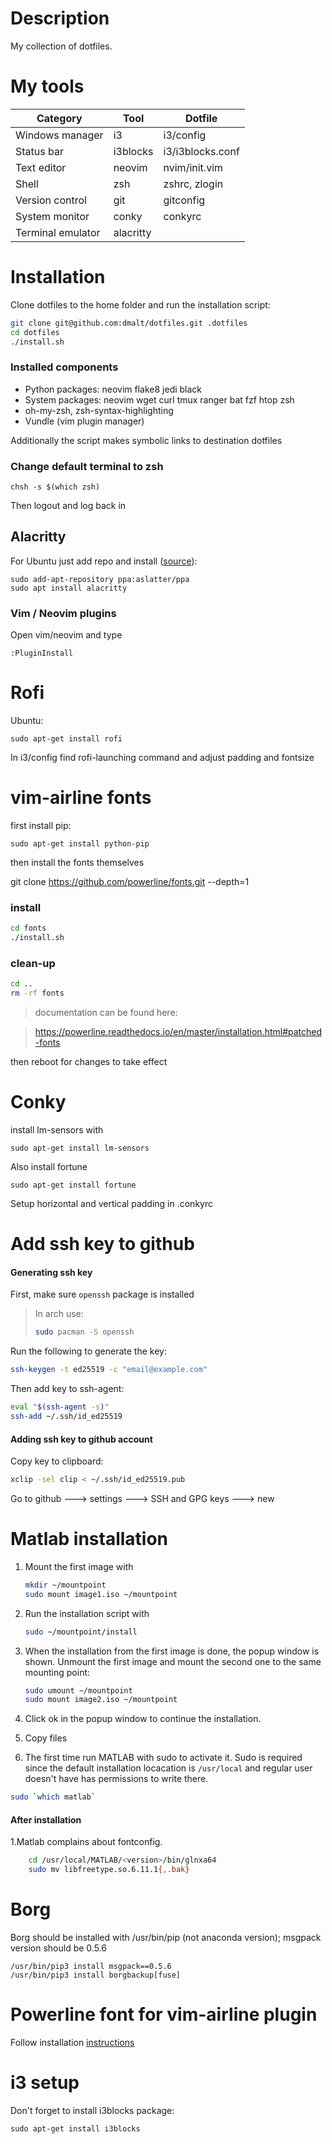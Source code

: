# Description

My collection of dotfiles.

# My tools

| Category          | Tool      | Dotfile           |
|-------------------|-----------|-------------------|
| Windows manager   | i3        | i3/config         |
| Status bar        | i3blocks  | i3/i3blocks.conf  |
| Text editor       | neovim    | nvim/init.vim     |
| Shell             | zsh       | zshrc, zlogin     |
| Version control   | git       | gitconfig         |
| System monitor    | conky     | conkyrc           |
| Terminal emulator | alacritty |                   |

# Installation

Clone dotfiles to the home folder and run the installation script:
```bash
git clone git@github.com:dmalt/dotfiles.git .dotfiles
cd dotfiles
./install.sh
```

### Installed components
- Python packages: neovim flake8 jedi black
- System packages: neovim wget curl tmux ranger bat fzf htop zsh
- oh-my-zsh, zsh-syntax-highlighting
- Vundle (vim plugin manager)

Additionally the script makes symbolic links to destination dotfiles

### Change default terminal to zsh
`chsh -s $(which zsh)`

Then logout and log back in

## Alacritty

For Ubuntu just add repo and install ([source](https://ubuntuhandbook.org/index.php/2020/12/install-alacritty-ppa-ubuntu-20-04/)):

```
sudo add-apt-repository ppa:aslatter/ppa
sudo apt install alacritty
```

### Vim / Neovim plugins

Open vim/neovim and type

```
:PluginInstall
```


Rofi
====

Ubuntu:
```
sudo apt-get install rofi
```

In i3/config find rofi-launching command and  adjust padding and fontsize

vim-airline fonts
=================

first install pip:
```
sudo apt-get install python-pip
```

then install the fonts themselves

git clone https://github.com/powerline/fonts.git --depth=1
### install
```bash
cd fonts
./install.sh
```
### clean-up
```bash
cd ..
rm -rf fonts
```

> documentation can be found here:

> https://powerline.readthedocs.io/en/master/installation.html#patched-fonts

then reboot for changes to take effect

Conky
=====

install lm-sensors with
```
sudo apt-get install lm-sensors
```
Also install fortune

```
sudo apt-get install fortune
```

Setup horizontal and vertical padding in .conkyrc


Add ssh key to github
=====================

#### Generating ssh key
First, make sure ```openssh``` package is installed

> In arch use:
> ```bash
> sudo pacman -S openssh
> ```

Run the following to generate the key:

```bash
ssh-keygen -t ed25519 -c "email@example.com"
```

Then add key to ssh-agent:

```bash
eval "$(ssh-agent -s)"
ssh-add ~/.ssh/id_ed25519
```

#### Adding ssh key to github account

Copy key to clipboard:
```bash
xclip -sel clip < ~/.ssh/id_ed25519.pub
```

Go to github ---> settings ---> SSH and GPG keys ---> new

Matlab installation
===================

1. Mount the first image with
    ```bash
    mkdir ~/mountpoint
    sudo mount image1.iso ~/mountpoint
    ```

2. Run the installation script with

    ```bash
    sudo ~/mountpoint/install
    ```

3. When the installation from the first image is done, the popup window is shown.
Unmount the first image and mount the second one to the same mounting point:

    ```bash
    sudo umount ~/mountpoint
    sudo mount image2.iso ~/mountpoint
    ```

4. Click ok in the popup window to continue the installation.

5. Copy files

6. The first time run MATLAB with sudo to activate it.
Sudo is required since the default installation locacation is `/usr/local`
and regular user doesn't have has permissions to write there.

```bash
sudo `which matlab`
```

#### After installation
1.Matlab complains about fontconfig.
```bash
	cd /usr/local/MATLAB/<version>/bin/glnxa64
	sudo mv libfreetype.so.6.11.1{,.bak}
```

Borg
====

Borg should be installed with /usr/bin/pip (not anaconda version);
msgpack version should be 0.5.6

```
/usr/bin/pip3 install msgpack==0.5.6
/usr/bin/pip3 install borgbackup[fuse]
```

Powerline font for vim-airline plugin
=====================================
Follow installation [instructions](https://github.com/powerline/fonts)


i3 setup
========
Don't forget to install i3blocks package:
```
sudo apt-get install i3blocks
```
